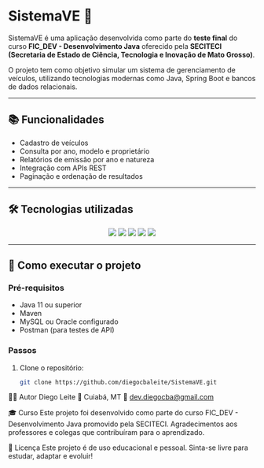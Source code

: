 # SistemaVE 🚗

SistemaVE é uma aplicação desenvolvida como parte do **teste final** do curso **FIC_DEV - Desenvolvimento Java** oferecido pela **SECITECI (Secretaria de Estado de Ciência, Tecnologia e Inovação de Mato Grosso)**.

O projeto tem como objetivo simular um sistema de gerenciamento de veículos, utilizando tecnologias modernas como Java, Spring Boot e bancos de dados relacionais.

---

## 📚 Funcionalidades

- Cadastro de veículos
- Consulta por ano, modelo e proprietário
- Relatórios de emissão por ano e natureza
- Integração com APIs REST
- Paginação e ordenação de resultados

---

## 🛠 Tecnologias utilizadas

<div align="center">
  <img src="https://img.shields.io/badge/Java-ED8B00?style=for-the-badge&logo=openjdk&logoColor=white"/>
  <img src="https://img.shields.io/badge/Spring_Boot-6DB33F?style=for-the-badge&logo=spring-boot&logoColor=white"/>
  <img src="https://img.shields.io/badge/Thymeleaf-005F0F?style=for-the-badge&logo=thymeleaf&logoColor=white"/>
  <img src="https://img.shields.io/badge/Bootstrap-7952B3?style=for-the-badge&logo=bootstrap&logoColor=white"/>
  <img src="https://img.shields.io/badge/MySQL-4479A1?style=for-the-badge&logo=mysql&logoColor=white"/>
</div>

---

## 🚀 Como executar o projeto

### Pré-requisitos

- Java 11 ou superior
- Maven
- MySQL ou Oracle configurado
- Postman (para testes de API)

### Passos

1. Clone o repositório:
   ```bash
   git clone https://github.com/diegocbaleite/SistemaVE.git
   
👨‍💻 Autor
Diego Leite 📍 Cuiabá, MT 
📧 dev.diegocba@gmail.com

🎓 Curso
Este projeto foi desenvolvido como parte do curso FIC_DEV - Desenvolvimento Java promovido pela SECITECI. Agradecimentos aos professores e colegas que contribuíram para o aprendizado.

📌 Licença
Este projeto é de uso educacional e pessoal. Sinta-se livre para estudar, adaptar e evoluir!
